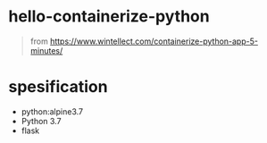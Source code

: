 # hello-containerize-python
> from https://www.wintellect.com/containerize-python-app-5-minutes/
# spesification
* python:alpine3.7
* Python 3.7
* flask
